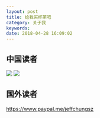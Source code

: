 ```yaml
---
layout: post
title: 给我买杯茶吧
category: 关于我
keywords:
date: 2018-04-28 16:09:02
---
```


## 中国读者

![ ](/blog_accessary/blog_images/support-me/zfb.jpg)
![ ](/blog_accessary/blog_images/support-me/wechat.png)

## 国外读者

https://www.paypal.me/jeffchungsz
